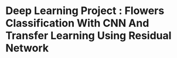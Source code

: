 # Deep Learning Project : Flowers Classification With CNN And Transfer Learning Using Residual Network

